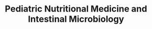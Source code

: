 ---
title: "Pediatric Nutritional Medicine and Intestinal Microbiology"
excerpt: "Research Internship in Indonesia<br/>Bina Nusantara University; Feb 2023 – July 2023<br/><img src='/images/research/PNMIM.png' width='500px'>"
collection: research
external_url: https://github.com/iliapopov17/PNMIM
---